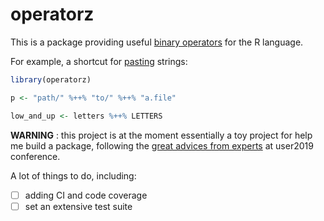 # operatorz

This is a package providing useful [binary operators](https://cran.r-project.org/doc/manuals/R-lang.html#Operators) for the R language.

For example, a shortcut for [pasting](https://stat.ethz.ch/R-manual/R-devel/library/base/html/paste.html) strings:

```r
library(operatorz)

p <- "path/" %++% "to/" %++% "a.file"

low_and_up <- letters %++% LETTERS
```

**WARNING** : this project is at the moment essentially a toy project for help me build a package, following the [great advices from experts](https://github.com/jennybc/pkg-dev-tutorial) at user2019 conference.

A lot of things to do, including:
- [ ] adding CI and code coverage
- [ ] set an extensive test suite

